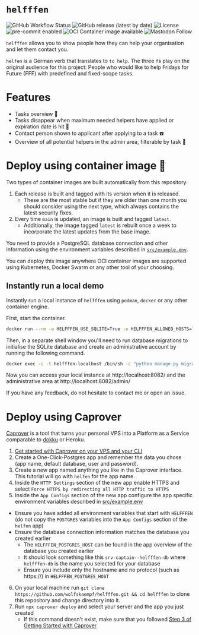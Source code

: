 # `helfffen`
![GitHub Workflow Status](https://img.shields.io/github/actions/workflow/status/wolfskaempf/helfffen/build-container-image.yml?branch=main)
![GitHub release (latest by date)](https://img.shields.io/github/v/release/wolfskaempf/helfffen?color=success)
![License](https://img.shields.io/github/license/wolfskaempf/helfffen?color=success)
![pre-commit enabled](https://img.shields.io/badge/pre--commit-enabled-success?logo=pre-commit)
![OCI Container image available](https://img.shields.io/badge/Container%20Image-available-success?logo=Open%20Containers%20Initiative)
![Mastodon Follow](https://img.shields.io/mastodon/follow/109321997385535274?domain=https%3A%2F%2Fclimatejustice.social&style=social)

`helfffen` allows you to show people how they can help your organisation and let them contact you.

`helfen` is a German verb that translates to `to help`. The three `f`s play on the original audience for this project: 
People who would like to help Fridays for Future (FFF) with predefined and fixed-scope tasks. 

# Features
- Tasks overview 📝
- Tasks disappear when maximum needed helpers have applied or expiration date is hit 👻
- Contact person shown to applicant after applying to a task ☎️
- Overview of all potential helpers in the admin area, filterable by task 🧭

# Deploy using container image 🚢
Two types of container images are built automatically from this repository.
1. Each release is built and tagged with its version when it is released.
    - These are the most stable but if they are older than one month you should consider using the next type, which always contains the latest security fixes.
2. Every time `main` is updated, an image is built and tagged `latest`.
    - Additionally, the image tagged `latest` is rebuilt once a week to incorporate the latest updates from the base image.

You need to provide a PostgreSQL database connection and other information using the environment variables described in [`src/example.env`](./src/example.env).

You can deploy this image anywhere OCI container images are supported using Kubernetes, Docker Swarm or any other tool of your choosing.

## Instantly run a local demo
Instantly run a local instance of `helfffen` using `podman`, `docker` or any other container engine.

First, start the container.
```bash
docker run --rm -e HELFFFEN_USE_SQLITE=True -e HELFFFEN_ALLOWED_HOSTS=localhost -e HELFFFEN_CSRF_TRUSTED_ORIGINS=http://localhost:8082 -v helfffen-db:/app/src/persistent_db --name helfffen-localhost -p 8082:80 ghcr.io/wolfskaempf/helfffen:latest
```

Then, in a separate shell window you'll need to run database migrations to initialise the SQLite database and create an administrative account by running the following command.

```bash
docker exec -i -t helfffen-localhost /bin/sh -c "python manage.py migrate && python manage.py createsuperuser"
```

Now you can access your local instance at http://localhost:8082/ and the administrative area at http://localhost:8082/admin/

If you have any feedback, do not hesitate to contact me or open an issue.

# Deploy using Caprover
[Caprover](https://caprover.com/) is a tool that turns your personal VPS into a Platform as a Service comparable to [dokku](https://dokku.com/) or Heroku.

1. [Get started with Caprover on your VPS and your CLI](https://caprover.com/docs/get-started.html)
2. Create a One-Click-Postgres app and remember the data you chose (app name, default database, user and password).
3. Create a new app named anything you like in the Caprover interface. This tutorial will go with `helfen` for the app name.
4. Inside the `HTTP Settings` section of the new app enable HTTPS and select `Force HTTPS by redirecting all HTTP traffic to HTTPS`
5. Inside the `App Configs` section of the new app configure the app specific environment variables described in [src/example.env](./src/example.env)
  - Ensure you have added all environment variables that start with `HELFFFEN` (do not copy the `POSTGRES` variables into the `App Configs` section of the `helfen` app)
  - Ensure the database connection information matches the database you created earlier
    - The `HELFFFEN_POSTGRES_HOST` can be found in the app overview of the database you created earlier
    - It should look something like this `srv-captain--helfffen-db` where `helfffen-db` is the name you selected for your database
    - Ensure you include only the hostname and no protocol (such as https://) in `HELFFFEN_POSTGRES_HOST`
6. On your local machine run `git clone https://github.com/wolfskaempf/helfffen.git && cd helfffen` to clone this repository and change directory into it.
7. Run `npx caprover deploy` and select your server and the app you just created
   * If this command doesn't exist, make sure that you followed [Step 3 of Getting Started with Caprover](https://caprover.com/docs/get-started.html#step-3-install-caprover-cli)
